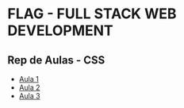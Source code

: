 # FLAG - FULL STACK WEB DEVELOPMENT
## Rep de Aulas - CSS


- [Aula 1](/css/aula1/)
- [Aula 2](/css/aula2/)
- [Aula 3](/css/aula3/)
